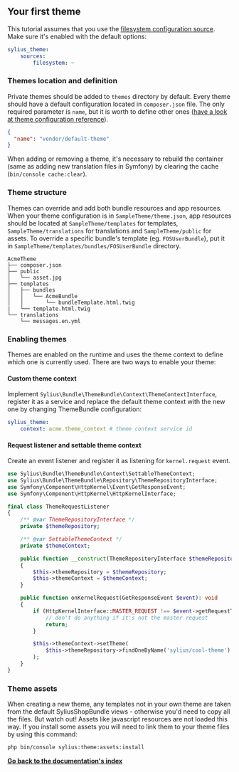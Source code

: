 ## Your first theme

This tutorial assumes that you use the [filesystem configuration source](configuration_sources.md#filesystem-configuration-source).
Make sure it's enabled with the default options:

```yaml
sylius_theme:
    sources:
        filesystem: ~
```

### Themes location and definition

Private themes should be added to `themes` directory by default. Every theme should have a default configuration
located in `composer.json` file. The only required parameter is `name`, but it is worth to define other ones
([have a look at theme configuration reference](theme_configuration_reference.md)).

```json
{
  "name": "vendor/default-theme"
}
```

When adding or removing a theme, it's necessary to rebuild the container (same as adding new translation files in Symfony) by clearing the cache (`bin/console cache:clear`).

### Theme structure

Themes can override and add both bundle resources and app resources. When your theme configuration is in `SampleTheme/theme.json`,
app resources should be located at `SampleTheme/templates` for templates, `SampleTheme/translations` for translations and `SampleTheme/public` for assets.
To override a specific bundle's template (eg. `FOSUserBundle`), put it in `SampleTheme/templates/bundles/FOSUserBundle` directory.

```
AcmeTheme
├── composer.json
├── public
│   └── asset.jpg
├── templates
│   ├── bundles
│   │   └── AcmeBundle
│   │       └── bundleTemplate.html.twig
|   └── template.html.twig
└── translations
    └── messages.en.yml
```

### Enabling themes

Themes are enabled on the runtime and uses the theme context to define which one is currently used.
There are two ways to enable your theme:

#### Custom theme context

Implement `Sylius\Bundle\ThemeBundle\Context\ThemeContextInterface`, register it as a service and replace the default
theme context with the new one by changing ThemeBundle configuration:

```yaml
sylius_theme:
    context: acme.theme_context # theme context service id
```

#### Request listener and settable theme context

Create an event listener and register it as listening for `kernel.request` event.

```php
use Sylius\Bundle\ThemeBundle\Context\SettableThemeContext;
use Sylius\Bundle\ThemeBundle\Repository\ThemeRepositoryInterface;
use Symfony\Component\HttpKernel\Event\GetResponseEvent;
use Symfony\Component\HttpKernel\HttpKernelInterface;

final class ThemeRequestListener
{
    /** @var ThemeRepositoryInterface */
    private $themeRepository;

    /** @var SettableThemeContext */
    private $themeContext;

    public function __construct(ThemeRepositoryInterface $themeRepository, SettableThemeContext $themeContext)
    {
        $this->themeRepository = $themeRepository;
        $this->themeContext = $themeContext;
    }

    public function onKernelRequest(GetResponseEvent $event): void
    {
        if (HttpKernelInterface::MASTER_REQUEST !== $event->getRequestType()) {
            // don't do anything if it's not the master request
            return;
        }

        $this->themeContext->setTheme(
            $this->themeRepository->findOneByName('sylius/cool-theme')
        );
    }
}
```

### Theme assets

When creating a new theme, any templates not in your own theme are taken from the default SyliusShopBundle views - otherwise you'd need to copy all the files.
But watch out! Assets like javascript resources are not loaded this way. If you install some assets you will need to link them to
your theme files by using this command:

```bash
php bin/console sylius:theme:assets:install
```

**[Go back to the documentation's index](index.md)**
